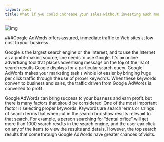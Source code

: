 ```yaml
---
layout: post
title: What if you could increase your sales without investing much money?
---
```

![img](http://searchengineland.com/figz/wp-content/seloads/2012/06/google-adwords-featured.jpg)

###Google AdWords offers assured, immediate traffic to Web sites at low cost to your business.

Google is the largest search engine on the Internet, and to use the Internet as a profit-making source, one needs to use Google.  It's an online advertising tool that places advertising message on the top of the list of search results Google displays for a particular search query. Google AdWords makes your marketing task a whole lot easier by bringing huge per click traffic through the use of proper keywords. When these keywords convert to business and sales, the traffic driven from Google AdWords is converted to profit. 

Google AdWords can bring  success to your business and earn profit, but there is many factors that should be considered. One of the most important factor is selecting proper keywords. Keywords are search terms or strings of search terms that when put in the search box show results relevant to that search. For example, a person searching for “dental office” will get more than 1000 search results in the search engine, and the user can click on any of the items to view the results and details. However, the top search results that come through Google AdWords have greater chances of visits. 
